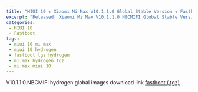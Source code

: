 ```yaml
---
title: "MIUI 10 ★ Xiaomi Mi Max V10.1.1.0 Global Stable Version ★ Fastboot ROM Download"
excerpt: "Released! Xiaomi Mi Max V10.1.1.0 NBCMIFI Global Stable Version Fastboot File Download"
categories:
 - MIUI 10
 - Fastboot
tags:
 - miui 10 mi max
 - miui 10 hydrogen
 - fastboot tgz hydrogen
 - mi max hydrogen tgz
 - mi max miui 10
---
```


V10.1.1.0.NBCMIFI hydrogen global images download link [fastboot (.tgz)](http://bigota.d.miui.com/V10.1.1.0.NBCMIFI/hydrogen_global_images_V10.1.1.0.NBCMIFI_20181108.0000.00_7.0_global_2568ea18fc.tgz)
